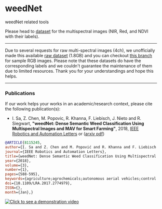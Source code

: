 # weedNet
weedNet related tools

Please head to [dataset](https://github.com/inkyusa/weedNet/tree/master/data/Sequoia) for the multispectral images (NIR, Red, and NDVI with their labels).

***
Due to several requests for raw multi-spectral images (4ch), we unofficially made this available [raw dataset](https://drive.google.com/open?id=1moUzw39CEp3kXBzRfFcHEOEi4D4WRmZM) (1.8GB) and you can checkout [this branch](https://github.com/inkyusa/weedNet/tree/rgb-samples) for sample RGB images. Please note that these datasets do have the corresponding labels and we couldn't guarantee the maintenance of them due to limited resources. Thank you for your understandings and hope this helps.
***

### Publications
If our work helps your works in an academic/research context, please cite the following publication(s):
* I. Sa, Z. Chen, M. Popovic, R. Khanna, F. Liebisch, J. Nieto and R. Siegwart, **"weedNet: Dense Semantic Weed Classification Using Multispectral Images and MAV for Smart Farming"**, 2018, [IEEE Robotics and Automation Letters](http://ieeexplore.ieee.org/document/8115245/) or ([arxiv pdf](https://arxiv.org/abs/1709.03329))

```bibtex
@ARTICLE{8115245, 
author={I. Sa and Z. Chen and M. Popović and R. Khanna and F. Liebisch and J. Nieto and R. Siegwart}, 
journal={IEEE Robotics and Automation Letters}, 
title={weedNet: Dense Semantic Weed Classification Using Multispectral Images and MAV for Smart Farming}, 
year={2018}, 
volume={3}, 
number={1}, 
pages={588-595}, 
keywords={agriculture;agrochemicals;autonomous aerial vehicles;control engineering computing;convolution;crops;feature extraction;image classification;learning (artificial intelligence);neural nets;vegetation;MAV;SegNet;convolutional neural network;crop health;crop management;curve classification metrics;dense semantic classes;dense semantic weed classification;encoder-decoder;input image channels;multispectral images;selective weed treatment;vegetation index;weed detection;Agriculture;Cameras;Image segmentation;Robots;Semantics;Training;Vegetation mapping;Aerial systems;agricultural automation;applications;robotics in agriculture and forestry}, 
doi={10.1109/LRA.2017.2774979}, 
ISSN={}, 
month={Jan},}
```


[![Click to see a demonstration video](http://drive.google.com/uc?export=view&id=0B-0CTsFowMRVX3ZyQl8wVjd4blU)](https://youtu.be/9aHgtxzU3DM)
